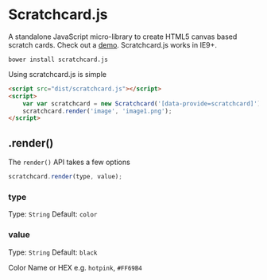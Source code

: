# Scratchcard.js

A standalone JavaScript micro-library to create HTML5 canvas based scratch cards. Check out a [demo](). Scratchcard.js works in IE9+.

```
bower install scratchcard.js
```

Using scratchcard.js is simple

```html
<script src="dist/scratchcard.js"></script>
<script>
	var var scratchcard = new Scratchcard('[data-provide=scratchcard]');
	scratchcard.render('image', 'image1.png');
</script>
```

## .render()

The `render()` API takes a few options

```js
scratchcard.render(type, value);
```

### type
Type: `String` Default: `color`

### value
Type: `String` Default: `black` 

Color Name or HEX e.g. `hotpink`, `#FF69B4`
